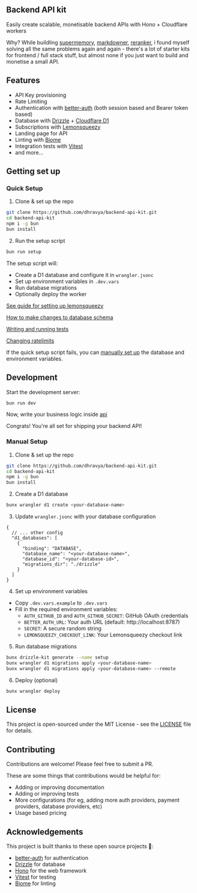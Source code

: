 ## Backend API kit

Easily create scalable, monetisable backend APIs with Hono + Cloudflare workers

Why?
While buildling [supermemory](https://api.supermemory.ai), [markdowner](https://md.dhr.wtf), [reranker](https://reranker.dhr.wtf), i found myself solving all the same problems again and again - there's a lot of starter kits for frontend / full stack stuff, but almost none if you just want to build and monetise a small API.

## Features
- API Key provisioning
- Rate Limiting
- Authentication with [better-auth](https://better-auth.com) (both session based and Bearer token based)
- Database with [Drizzle](https://orm.drizzle.team) + [Cloudflare D1](https://developers.cloudflare.com/d1)
- Subscriptions with [Lemonsqueezy](https://www.lemonsqueezy.com)
- Landing page for API
- Linting with [Biome](https://biomejs.dev)
- Integration tests with [Vitest](https://vitest.dev)
- and more...

## Getting set up

### Quick Setup

1. Clone & set up the repo
```bash
git clone https://github.com/dhravya/backend-api-kit.git
cd backend-api-kit
npm i -g bun
bun install
```

2. Run the setup script
```bash
bun run setup
```

The setup script will:
- Create a D1 database and configure it in `wrangler.jsonc`
- Set up environment variables in `.dev.vars`
- Run database migrations
- Optionally deploy the worker

[See guide for setting up lemonsqueezy](docs/lemonsqueezy.md)

[How to make changes to database schema](docs/drizzle.md)

[Writing and running tests](docs/tests.md)

[Changing ratelimits](docs/ratelimits.md)

If the quick setup script fails, you can [manually set up](#manual-setup) the database and environment variables.


## Development

Start the development server:
```bash
bun run dev
```

Now, write your business logic inside [api](src/api.ts) 

Congrats! You're all set for shipping your backend API!


### Manual Setup

1. Clone & set up the repo
```bash
git clone https://github.com/dhravya/backend-api-kit.git
cd backend-api-kit
npm i -g bun
bun install
```

2. Create a D1 database
```bash
bunx wrangler d1 create <your-database-name>
```

3. Update `wrangler.jsonc` with your database configuration
```jsonc
{
  // ... other config
  "d1_databases": [
    {
      "binding": "DATABASE",
      "database_name": "<your-database-name>",
      "database_id": "<your-database-id>",
      "migrations_dir": "./drizzle"
    }
  ]
}
```

4. Set up environment variables
- Copy `.dev.vars.example` to `.dev.vars`
- Fill in the required environment variables:
  - `AUTH_GITHUB_ID` and `AUTH_GITHUB_SECRET`: GitHub OAuth credentials
  - `BETTER_AUTH_URL`: Your auth URL (default: http://localhost:8787)
  - `SECRET`: A secure random string
  - `LEMONSQUEEZY_CHECKOUT_LINK`: Your Lemonsqueezy checkout link

5. Run database migrations
```bash
bunx drizzle-kit generate --name setup
bunx wrangler d1 migrations apply <your-database-name>
bunx wrangler d1 migrations apply <your-database-name> --remote
```

6. Deploy (optional)
```bash
bunx wrangler deploy
```

## License

This project is open-sourced under the MIT License - see the [LICENSE](LICENSE) file for details.

## Contributing

Contributions are welcome! Please feel free to submit a PR.

These are some things that contributions would be helpful for:
- Adding or improving documentation
- Adding or improving tests
- More configurations (for eg, adding more auth providers, payment providers, database providers, etc)
- Usage based pricing

## Acknowledgements 

This project is built thanks to these open source projects 🙏:

- [better-auth](https://better-auth.com) for authentication
- [Drizzle](https://orm.drizzle.team) for database
- [Hono](https://hono.dev) for the web framework
- [Vitest](https://vitest.dev) for testing
- [Biome](https://biomejs.dev) for linting
